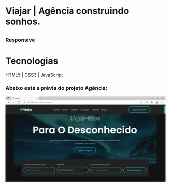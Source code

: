 # Viajar | Agência construindo sonhos.
## 
### Responsive 

# Tecnologias
HTML5 | CSS3 | JavaScript

### Abaixo está a prévia do projeto Agência:



![](/previa.png)
